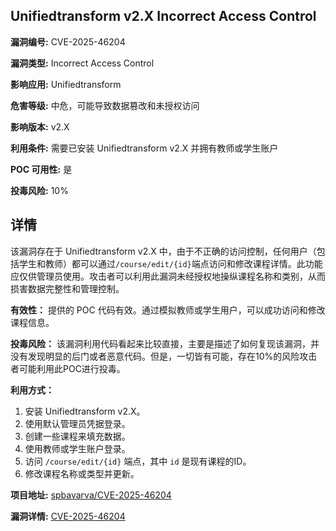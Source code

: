 ## Unifiedtransform v2.X Incorrect Access Control

**漏洞编号:** CVE-2025-46204

**漏洞类型:** Incorrect Access Control

**影响应用:** Unifiedtransform

**危害等级:** 中危，可能导致数据篡改和未授权访问

**影响版本:** v2.X

**利用条件:** 需要已安装 Unifiedtransform v2.X 并拥有教师或学生账户

**POC 可用性:** 是

**投毒风险:** 10%

## 详情

该漏洞存在于 Unifiedtransform v2.X 中，由于不正确的访问控制，任何用户（包括学生和教师）都可以通过`/course/edit/{id}`端点访问和修改课程详情。此功能应仅供管理员使用。攻击者可以利用此漏洞未经授权地操纵课程名称和类别，从而损害数据完整性和管理控制。

**有效性：** 提供的 POC 代码有效。通过模拟教师或学生用户，可以成功访问和修改课程信息。

**投毒风险：** 该漏洞利用代码看起来比较直接，主要是描述了如何复现该漏洞，并没有发现明显的后门或者恶意代码。但是，一切皆有可能，存在10%的风险攻击者可能利用此POC进行投毒。

**利用方式：**
1.  安装 Unifiedtransform v2.X。
2.  使用默认管理员凭据登录。
3.  创建一些课程来填充数据。
4.  使用教师或学生账户登录。
5.  访问 `/course/edit/{id}` 端点，其中 `id` 是现有课程的ID。
6.  修改课程名称或类型并更新。

**项目地址:** [spbavarva/CVE-2025-46204](https://github.com/spbavarva/CVE-2025-46204)

**漏洞详情:** [CVE-2025-46204](https://nvd.nist.gov/vuln/detail/CVE-2025-46204)
